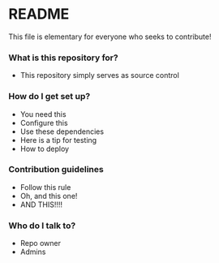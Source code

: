 # README #

This file is elementary for everyone who seeks to contribute!

### What is this repository for? ###

* This repository simply serves as source control


### How do I get set up? ###

* You need this
* Configure this
* Use these dependencies
* Here is a tip for testing
* How to deploy

### Contribution guidelines ###

* Follow this rule
* Oh, and this one!
* AND THIS!!!!

### Who do I talk to? ###

* Repo owner
* Admins